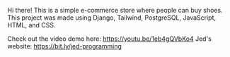 Hi there! This is a simple e-commerce store where people can buy shoes.
This project was made using Django, Tailwind, PostgreSQL, JavaScript, HTML, and CSS.

Check out the video demo here: https://youtu.be/1eb4gQVbKo4
Jed's website: https://bit.ly/jed-programming